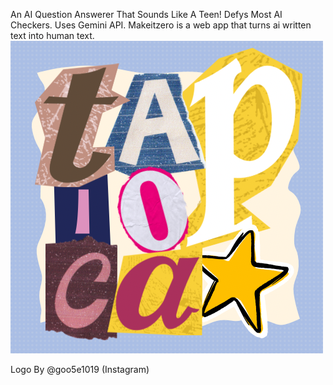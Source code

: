 An AI Question Answerer That Sounds Like A Teen! Defys Most AI Checkers. Uses Gemini API. Makeitzero is a web app that turns ai written text into human text.
![Tapioca Logo By @goo5e1019.](https://github.com/tf7software/TapiocaStudent/blob/35ddbf955d236a487f5ed7c2b37721c3ebb7d85b/Logo.png
)

Logo By @goo5e1019 (Instagram)

